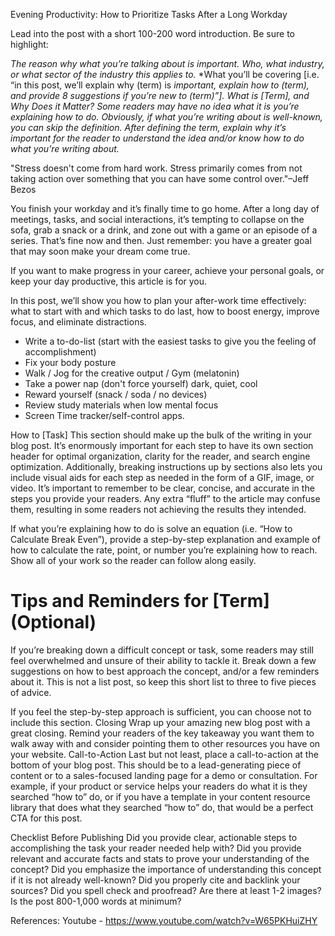 Evening Productivity: How to Prioritize Tasks After a Long Workday

Lead into the post with a short 100-200 word introduction. Be sure to highlight:

*The reason why what you’re talking about is important.*
*Who, what industry, or what sector of the industry this applies to.*
*What you’ll be covering [i.e. “in this post, we’ll explain why (term) is *important, explain how to (term), and provide 8 suggestions if you’re new to (term)”].*
*What is [Term], and Why Does it Matter?*
*Some readers may have no idea what it is you’re explaining how to do. Obviously, if what you’re writing about is well-known, you can skip the definition.*
*After defining the term, explain why it’s important for the reader to understand the idea and/or know how to do what you’re writing about.*

"Stress doesn't come from hard work. Stress primarily comes from not taking action over something that you can have some control over."–Jeff Bezos


You finish your workday and it’s finally time to go home. After a long day of meetings, tasks, and social interactions, it’s tempting to collapse on the sofa, grab a snack or a drink, and zone out with a game or an episode of a series. That’s fine now and then. Just remember: you have a greater goal that may soon make your dream come true.

If you want to make progress in your career, achieve your personal goals, or keep your day productive, this article is for you.

In this post, we’ll show you how to plan your after-work time effectively: what to start with and which tasks to do last, how to boost energy, improve focus, and eliminate distractions.

- Write a to-do-list (start with the easiest tasks to give you the feeling of accomplishment)
- Fix your body posture
- Walk / Jog for the creative output / Gym (melatonin)
- Take a power nap (don't force yourself) dark, quiet, cool
- Reward yourself (snack / soda / no devices)
- Review study materials when low mental focus
- Screen Time tracker/self-control apps.

How to [Task] 
This section should make up the bulk of the writing in your blog post. It’s enormously important for each step to have its own section header for optimal organization, clarity for the reader, and search engine optimization. Additionally, breaking instructions up by sections also lets you include visual aids for each step as needed in the form of a GIF, image, or video. 
It’s important to remember to be clear, concise, and accurate in the steps you provide your readers. Any extra “fluff” to the article may confuse them, resulting in some readers not achieving the results they intended. 

If what you’re explaining how to do is solve an equation (i.e. “How to Calculate Break Even”), provide a step-by-step explanation and example of how to calculate the rate, point, or number you’re explaining how to reach. Show all of your work so the reader can follow along easily. 
# Tips and Reminders for [Term] (Optional)
If you’re breaking down a difficult concept or task, some readers may still feel overwhelmed and unsure of their ability to tackle it. Break down a few suggestions on how to best approach the concept, and/or a few reminders about it. This is not a list post, so keep this short list to three to five pieces of advice. 

If you feel the step-by-step approach is sufficient, you can choose not to include this section. 
Closing
Wrap up your amazing new blog post with a great closing. Remind your readers of the key takeaway you want them to walk away with and consider pointing them to other resources you have on your website. 
Call-to-Action
Last but not least, place a call-to-action at the bottom of your blog post. This should be to a lead-generating piece of content or to a sales-focused landing page for a demo or consultation. For example, if your product or service helps your readers do what it is they searched “how to” do, or if you have a template in your content resource library that does what they searched “how to” do, that would be a perfect CTA for this post. 





Checklist Before Publishing
Did you provide clear, actionable steps to accomplishing the task your reader needed help with?
Did you provide relevant and accurate facts and stats to prove your understanding of the concept?
Did you emphasize the importance of understanding this concept if it is not already well-known?
Did you properly cite and backlink your sources?
Did you spell check and proofread?
Are there at least 1-2 images?
Is the post 800-1,000 words at minimum?


References:
Youtube - https://www.youtube.com/watch?v=W65PKHuiZHY